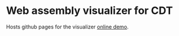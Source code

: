 # Web assembly visualizer for CDT
Hosts github pages for the visualizer [online demo](https://artem-ogre.github.io/cdt-web-assembly-demo/).
